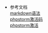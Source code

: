 - 参考文档  
[markdown语法](https://www.jianshu.com/p/96ecaa2cc989)   
[phpstorm激活码](http://idea.medeming.com/jet/)   
[phpstorm激活](https://www.jianshu.com/p/133af2e4fe3f)